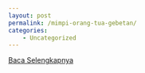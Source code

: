 ```yaml
---
layout: post
permalink: /mimpi-orang-tua-gebetan/
categories:
    - Uncategorized
---
```


[Baca Selengkapnya](/05)